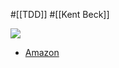 #[[TDD]] #[[Kent Beck]]

![](https://m.media-amazon.com/images/I/51hsd-b1RTL._SY291_BO1,204,203,200_QL40_ML2_.jpg)

- [Amazon](https://amzn.asia/d/0NcRqvQ)